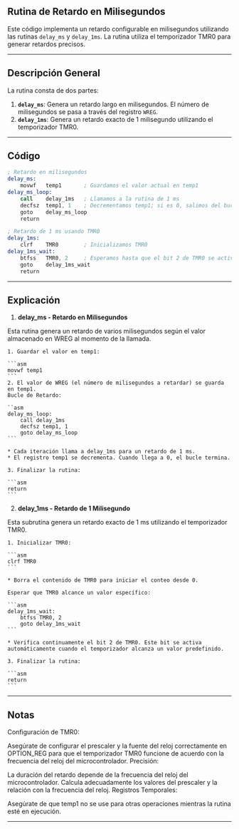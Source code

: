 ## Rutina de Retardo en Milisegundos

Este código implementa un retardo configurable en milisegundos utilizando las rutinas `delay_ms` y `delay_1ms`. La rutina utiliza el temporizador TMR0 para generar retardos precisos.

---

## Descripción General

La rutina consta de dos partes:

1. **`delay_ms`**: Genera un retardo largo en milisegundos. El número de milisegundos se pasa a través del registro `WREG`.
2. **`delay_1ms`**: Genera un retardo exacto de 1 milisegundo utilizando el temporizador TMR0.

---

## Código

```asm
; Retardo en milisegundos
delay_ms:
    movwf   temp1       ; Guardamos el valor actual en temp1
delay_ms_loop:
    call    delay_1ms   ; Llamamos a la rutina de 1 ms
    decfsz  temp1, 1    ; Decrementamos temp1; si es 0, salimos del bucle
    goto    delay_ms_loop
    return

; Retardo de 1 ms usando TMR0
delay_1ms:
    clrf    TMR0        ; Inicializamos TMR0
delay_1ms_wait:
    btfss   TMR0, 2     ; Esperamos hasta que el bit 2 de TMR0 se active
    goto    delay_1ms_wait
    return
```    
---

## Explicación

1. **delay_ms - Retardo en Milisegundos**

Esta rutina genera un retardo de varios milisegundos según el valor almacenado en WREG al momento de la llamada.

	1. Guardar el valor en temp1:

	```asm
	movwf temp1
	```
	2. El valor de WREG (el número de milisegundos a retardar) se guarda en temp1.
	Bucle de Retardo:

	``asm
	delay_ms_loop:
	    call delay_1ms
	    decfsz temp1, 1
	    goto delay_ms_loop
	```

	* Cada iteración llama a delay_1ms para un retardo de 1 ms.
	* El registro temp1 se decrementa. Cuando llega a 0, el bucle termina.

	3. Finalizar la rutina:

	```asm
	return
	```

2. **delay_1ms - Retardo de 1 Milisegundo**

Esta subrutina genera un retardo exacto de 1 ms utilizando el temporizador TMR0.

	1. Inicializar TMR0:

	```asm
	clrf TMR0
	```

	* Borra el contenido de TMR0 para iniciar el conteo desde 0.

	Esperar que TMR0 alcance un valor específico:

	```asm
	delay_1ms_wait:
	    btfss TMR0, 2
	    goto delay_1ms_wait
	```

	* Verifica continuamente el bit 2 de TMR0. Este bit se activa automáticamente cuando el temporizador alcanza un valor predefinido.

	3. Finalizar la rutina:

	```asm
	return
	```
	
---
	
## Notas

Configuración de TMR0:

Asegúrate de configurar el prescaler y la fuente del reloj correctamente en OPTION_REG para que el temporizador TMR0 funcione de acuerdo con la frecuencia del reloj del microcontrolador.
Precisión:

La duración del retardo depende de la frecuencia del reloj del microcontrolador. Calcula adecuadamente los valores del prescaler y la relación con la frecuencia del reloj.
Registros Temporales:

Asegúrate de que temp1 no se use para otras operaciones mientras la rutina esté en ejecución.

----

